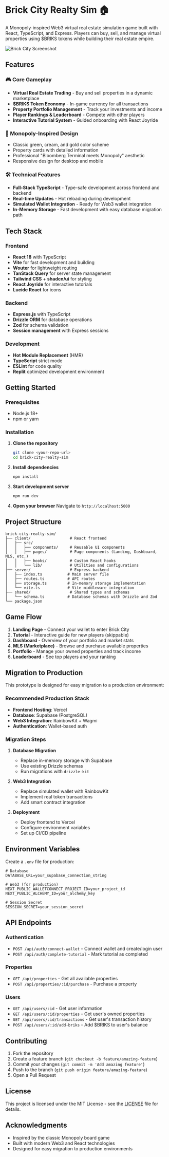 # Brick City Realty Sim 🏠

A Monopoly-inspired Web3 virtual real estate simulation game built with React, TypeScript, and Express. Players can buy, sell, and manage virtual properties using $BRIKS tokens while building their real estate empire.

![Brick City Screenshot](https://images.unsplash.com/photo-1486406146926-c627a92ad1ab?w=800&h=400&fit=crop&crop=entropy&auto=format&fm=webp)

## Features

### 🎮 Core Gameplay
- **Virtual Real Estate Trading** - Buy and sell properties in a dynamic marketplace
- **$BRIKS Token Economy** - In-game currency for all transactions
- **Property Portfolio Management** - Track your investments and income
- **Player Rankings & Leaderboard** - Compete with other players
- **Interactive Tutorial System** - Guided onboarding with React Joyride

### 🎨 Monopoly-Inspired Design
- Classic green, cream, and gold color scheme
- Property cards with detailed information
- Professional "Bloomberg Terminal meets Monopoly" aesthetic
- Responsive design for desktop and mobile

### 🛠 Technical Features
- **Full-Stack TypeScript** - Type-safe development across frontend and backend
- **Real-time Updates** - Hot reloading during development
- **Simulated Wallet Integration** - Ready for Web3 wallet integration
- **In-Memory Storage** - Fast development with easy database migration path

## Tech Stack

### Frontend
- **React 18** with TypeScript
- **Vite** for fast development and building
- **Wouter** for lightweight routing
- **TanStack Query** for server state management
- **Tailwind CSS** + **shadcn/ui** for styling
- **React Joyride** for interactive tutorials
- **Lucide React** for icons

### Backend
- **Express.js** with TypeScript
- **Drizzle ORM** for database operations
- **Zod** for schema validation
- **Session management** with Express sessions

### Development
- **Hot Module Replacement** (HMR)
- **TypeScript** strict mode
- **ESLint** for code quality
- **Replit** optimized development environment

## Getting Started

### Prerequisites
- Node.js 18+ 
- npm or yarn

### Installation

1. **Clone the repository**
   ```bash
   git clone <your-repo-url>
   cd brick-city-realty-sim
   ```

2. **Install dependencies**
   ```bash
   npm install
   ```

3. **Start development server**
   ```bash
   npm run dev
   ```

4. **Open your browser**
   Navigate to `http://localhost:5000`

## Project Structure

```
brick-city-realty-sim/
├── client/                 # React frontend
│   ├── src/
│   │   ├── components/     # Reusable UI components
│   │   ├── pages/          # Page components (Landing, Dashboard, MLS, etc.)
│   │   ├── hooks/          # Custom React hooks
│   │   └── lib/            # Utilities and configurations
├── server/                 # Express backend
│   ├── index.ts           # Main server file
│   ├── routes.ts          # API routes
│   ├── storage.ts         # In-memory storage implementation
│   └── vite.ts            # Vite middleware integration
├── shared/                 # Shared types and schemas
│   └── schema.ts          # Database schemas with Drizzle and Zod
└── package.json
```

## Game Flow

1. **Landing Page** - Connect your wallet to enter Brick City
2. **Tutorial** - Interactive guide for new players (skippable)
3. **Dashboard** - Overview of your portfolio and market stats
4. **MLS (Marketplace)** - Browse and purchase available properties
5. **Portfolio** - Manage your owned properties and track income
6. **Leaderboard** - See top players and your ranking

## Migration to Production

This prototype is designed for easy migration to a production environment:

### Recommended Production Stack
- **Frontend Hosting**: Vercel
- **Database**: Supabase (PostgreSQL)
- **Web3 Integration**: RainbowKit + Wagmi
- **Authentication**: Wallet-based auth

### Migration Steps

1. **Database Migration**
   - Replace in-memory storage with Supabase
   - Use existing Drizzle schemas
   - Run migrations with `drizzle-kit`

2. **Web3 Integration**
   - Replace simulated wallet with RainbowKit
   - Implement real token transactions
   - Add smart contract integration

3. **Deployment**
   - Deploy frontend to Vercel
   - Configure environment variables
   - Set up CI/CD pipeline

## Environment Variables

Create a `.env` file for production:

```env
# Database
DATABASE_URL=your_supabase_connection_string

# Web3 (for production)
NEXT_PUBLIC_WALLETCONNECT_PROJECT_ID=your_project_id
NEXT_PUBLIC_ALCHEMY_ID=your_alchemy_key

# Session Secret
SESSION_SECRET=your_session_secret
```

## API Endpoints

### Authentication
- `POST /api/auth/connect-wallet` - Connect wallet and create/login user
- `POST /api/auth/complete-tutorial` - Mark tutorial as completed

### Properties
- `GET /api/properties` - Get all available properties
- `POST /api/properties/:id/purchase` - Purchase a property

### Users
- `GET /api/users/:id` - Get user information
- `GET /api/users/:id/properties` - Get user's owned properties
- `GET /api/users/:id/transactions` - Get user's transaction history
- `POST /api/users/:id/add-briks` - Add $BRIKS to user's balance

## Contributing

1. Fork the repository
2. Create a feature branch (`git checkout -b feature/amazing-feature`)
3. Commit your changes (`git commit -m 'Add amazing feature'`)
4. Push to the branch (`git push origin feature/amazing-feature`)
5. Open a Pull Request

## License

This project is licensed under the MIT License - see the [LICENSE](LICENSE) file for details.

## Acknowledgments

- Inspired by the classic Monopoly board game
- Built with modern Web3 and React technologies
- Designed for easy migration to production environments